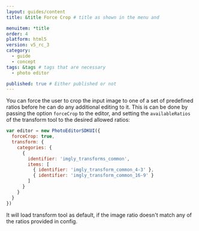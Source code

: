 ```yaml
---
layout: guides/content
title: &title Force Crop # title as shown in the menu and

menuitem: *title
order: 4
platform: html5
version: v5_rc_3
category:
  - guide
  - concept
tags: &tags # tags that are necessary
  - photo editor

published: true # Either published or not
---
```


You can force the user to crop the input image to one of a set of predefined ratios before
he can do any additional editing to it. This is can be done by passing the option `forceCrop` to the editor, and setting the `availableRatios` of the transform tool to the desired allowed ratios:

```js
var editor = new PhotoEditorSDKUI({
  forceCrop: true,
  transform: {
    categories: {
      {
        identifier: 'imgly_transforms_common',
        items: [
          { identifier: 'imgly_transform_common_4-3' },
          { identifier: 'imgly_transform_common_16-9' }
        ]
      }
    }
  }
})
```
It will load transform tool as default, if the image ratio doesn't match any of the ratios provided in config.

